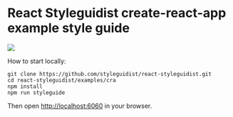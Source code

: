 # React Styleguidist create-react-app example style guide

![](http://wow.sapegin.me/3q0F1Y1P321k/Image%202016-04-12%20at%207.25.03%20PM.png)

How to start locally:

```
git clone https://github.com/styleguidist/react-styleguidist.git
cd react-styleguidist/examples/cra
npm install
npm run styleguide
```

Then open [http://localhost:6060](http://localhost:6060) in your browser.
